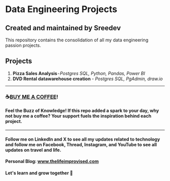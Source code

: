 # Data Engineering Projects
## Created and maintained by Sreedev
This repository contains the consolidation of all my data engineering passion projects. 

## Projects
1. **Pizza Sales Analysis** - *Postgres SQL, Python, Pandas, Power BI*
2. **DVD Rental datawarehouse creation** - *Postgres SQL, PgAdmin, draw.io*

----------------------------------------------------------------------------------

### ☕[BUY ME A COFFEE](https://www.buymeacoffee.com/thelifeimprovised)!

#### Feel the Buzz of Knowledge! If this repo added a spark to your day, why not buy me a coffee? Your support fuels the inspiration behind each project.

-----------------------------------------------------------------------------------

#### Follow me on LinkedIn and X to see all my updates related to technology and follow me on Facebook, Thread, Instagram, and YouTube to see all updates on travel and life.
#### Personal Blog: www.thelifeimprovised.com
#### Let's learn and grow together 💚
